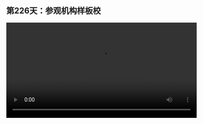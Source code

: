 ## 第226天：参观机构样板校


<video width="100%" controls controlslist="nodownload nofullscreen noremoteplayback" disablePictureInPicture>
  <source src="https://api.keepwork.com/ts-storage/siteFiles/21193/raw#1634606183652session226 参观机构样板校.webm" type="video/webm">
  <source src="https://api.keepwork.com/ts-storage/siteFiles/21194/raw#1634606196219session226 参观机构样板校_small.mp4" type="video/mp4" />
   
  你的浏览器不支持播放
</video>

<style>
video::-webkit-media-controls-fullscreen-button {
    display: none;
}
</style>



### 字幕

我们来看一个机构样板校，ID是81036。
这个场景中所有的交互、人物，都是用Paracraft制作的，而且非常的简单。
我们通过第一学期的学习，基本可以做出这个样板校中所有的交互。
例如我们看这个校长，
当用户走近他时，他会一直朝着用户，点击后会说一些话。
这里有一些图片模型。
墙上还有一些奖状，和奖杯。
这里有一台3D打印机，这些模型都是可以用Paracraft制作出来的。
我们看墙上还贴着一些海报。
这里是创意空间的一个教室。
我们看一位老师正在给一群小朋友上课。
在旁边的教室，我们还可以看到一个销售员。
我们走到哪里，她都会跟着我们。
这里还有一些书籍。
点击后会弹出一个可以购买Paracraft相关教材的窗口。
你也可以在Paracraft中动手制作一个像这样的自己的机构或者学校。

### 动手练习